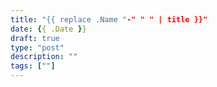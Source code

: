 ```yaml
---
title: "{{ replace .Name "-" " " | title }}"
date: {{ .Date }}
draft: true
type: "post"
description: ""
tags: [""]
---
```


